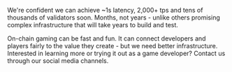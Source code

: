 We're confident we can achieve ~1s latency, 2,000+ tps and tens of thousands of
validators soon. Months, not years - unlike others promising complex
infrastructure that will take years to build and test.

On-chain gaming can be fast and fun. It can connect developers and players
fairly to the value they create - but we need better infrastructure.
Interested in learning more or trying it out as a game developer? Contact us
through our social media channels.
